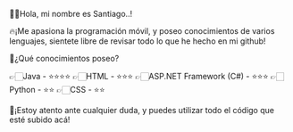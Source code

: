 👋🏻Hola, mi nombre es Santiago..!

🔥¡Me apasiona la programación móvil, y poseo conocimientos de varios lenguajes, sientete libre de revisar todo lo que he hecho en mi github!

🚀¿Qué conocimientos poseo?

👉🏻Java - ⭐⭐⭐⭐
👉🏻HTML - ⭐⭐⭐
👉🏻ASP.NET Framework (C#) - ⭐⭐⭐
👉🏻Python - ⭐⭐
👉🏻CSS - ⭐⭐

🗽¡Estoy atento ante cualquier duda, y puedes utilizar todo el código que esté subido acá!
